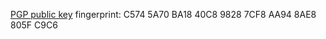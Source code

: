[PGP public key](https://raw.githubusercontent.com/ianpogi5/pgp-public-key/master/ian.asc) fingerprint: C574 5A70 BA18 40C8 9828  7CF8 AA94 8AE8 805F C9C6
